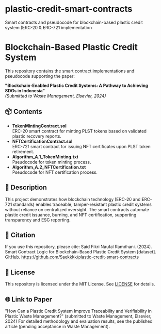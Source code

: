 # plastic-credit-smart-contracts
Smart contracts and pseudocode for blockchain-based plastic credit system (ERC-20 &amp; ERC-721 implementation

# Blockchain-Based Plastic Credit System

This repository contains the smart contract implementations and pseudocode supporting the paper:

**"Blockchain-Enabled Plastic Credit Systems: A Pathway to Achieving SDGs in Indonesia"**  
*(Submitted to Waste Management, Elsevier, 2024)*

## 📦 Contents
- **TokenMintingContract.sol**  
  ERC-20 smart contract for minting PLST tokens based on validated plastic recovery reports.
- **NFTCertificationContract.sol**  
  ERC-721 smart contract for issuing NFT certificates upon PLST token retirement.
- **Algorithm_A.1_TokenMinting.txt**  
  Pseudocode for token minting process.
- **Algorithm_A.2_NFTCertification.txt**  
  Pseudocode for NFT certification process.

## 📝 Description
This project demonstrates how blockchain technology (ERC-20 and ERC-721 standards) enables traceable, tamper-resistant plastic credit systems without reliance on centralized oversight. The smart contracts automate plastic credit issuance, burning, and NFT certification, supporting transparency and ESG reporting.

## 📖 Citation
If you use this repository, please cite:
Said Fikri Naufal Ramdhani. (2024). Smart Contract Logic for Blockchain-Based Plastic Credit System [dataset]. GitHub. https://github.com/Saekkkk/plastic-credit-smart-contracts

## 📜 License
This repository is licensed under the MIT License. See [LICENSE](LICENSE) for details.

## 🌐 Link to Paper
"How Can a Plastic Credit System Improve Traceability and Verifiability in Plastic Waste Management?" (submitted to Waste Management, Elsevier, 2024)
For detailed methodology and evaluation results, see the published article (pending acceptance in Waste Management).
